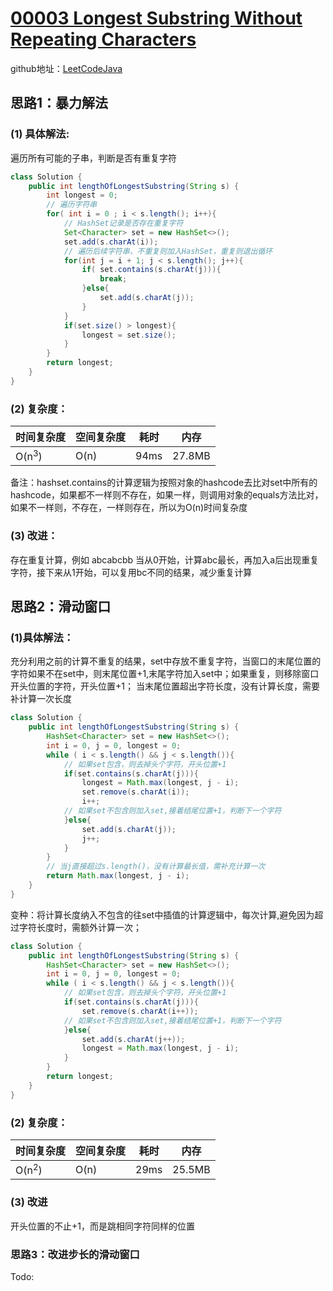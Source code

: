 # [00003 Longest Substring Without Repeating Characters](https://leetcode.com/problems/longest-substring-without-repeating-characters/)
github地址：[LeetCodeJava](https://github.com/binggouxsm/LeetCodeJava)

## 思路1：暴力解法

### (1) 具体解法: 
遍历所有可能的子串，判断是否有重复字符

```java
class Solution {
    public int lengthOfLongestSubstring(String s) {
        int longest = 0;
        // 遍历字符串
        for( int i = 0 ; i < s.length(); i++){
            // HashSet记录是否存在重复字符
            Set<Character> set = new HashSet<>();
            set.add(s.charAt(i));
            // 遍历后续字符串，不重复则加入HashSet，重复则退出循环
            for(int j = i + 1; j < s.length(); j++){
                if( set.contains(s.charAt(j))){
                    break;
                }else{
                    set.add(s.charAt(j));
                }
            }
            if(set.size() > longest){
                longest = set.size(); 
            }
        }
        return longest;
    }
}
```

### (2) 复杂度：

时间复杂度| 空间复杂度 | 耗时 | 内存
--- | --- | --- | ---
O(n<sup>3</sup>) | O(n) | 94ms | 27.8MB

备注：hashset.contains的计算逻辑为按照对象的hashcode去比对set中所有的hashcode，如果都不一样则不存在，如果一样，则调用对象的equals方法比对，如果不一样则，不存在，一样则存在，所以为O(n)时间复杂度

### (3) 改进：

存在重复计算，例如 abcabcbb 当从0开始，计算abc最长，再加入a后出现重复字符，接下来从1开始，可以复用bc不同的结果，减少重复计算

## 思路2：滑动窗口
### (1)具体解法：
充分利用之前的计算不重复的结果，set中存放不重复字符，当窗口的末尾位置的字符如果不在set中，则末尾位置+1,末尾字符加入set中；如果重复，则移除窗口开头位置的字符，开头位置+1； 当末尾位置超出字符长度，没有计算长度，需要补计算一次长度 

```java
class Solution {
    public int lengthOfLongestSubstring(String s) {
        HashSet<Character> set = new HashSet<>();
        int i = 0, j = 0, longest = 0;
        while ( i < s.length() && j < s.length()){
            // 如果set包含，则去掉头个字符，开头位置+1
            if(set.contains(s.charAt(j))){
                longest = Math.max(longest, j - i);
                set.remove(s.charAt(i));
                i++;
            // 如果set不包含则加入set,接着结尾位置+1，判断下一个字符    
            }else{
                set.add(s.charAt(j));
                j++;
            }
        }
        // 当j直接超过s.length()，没有计算最长值，需补充计算一次
        return Math.max(longest, j - i);
    }
}
```

变种：将计算长度纳入不包含的往set中插值的计算逻辑中，每次计算,避免因为超过字符长度时，需额外计算一次；

```java
class Solution {
    public int lengthOfLongestSubstring(String s) {
        HashSet<Character> set = new HashSet<>();
        int i = 0, j = 0, longest = 0;
        while ( i < s.length() && j < s.length()){
            // 如果set包含，则去掉头个字符，开头位置+1
            if(set.contains(s.charAt(j))){
                set.remove(s.charAt(i++));
            // 如果set不包含则加入set,接着结尾位置+1，判断下一个字符    
            }else{
                set.add(s.charAt(j++));
                longest = Math.max(longest, j - i);
            }
        }
        return longest;
    }
}
```

### (2) 复杂度：
时间复杂度| 空间复杂度 | 耗时 | 内存
--- | --- | --- | ---
O(n<sup>2</sup>) | O(n) | 29ms | 25.5MB


### (3) 改进
开头位置的不止+1，而是跳相同字符同样的位置

### 思路3：改进步长的滑动窗口

Todo: 


